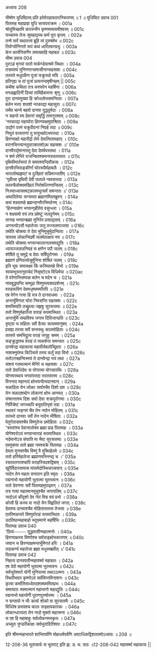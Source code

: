 अध्यायः 208

भीष्मेण युधिष्ठिरम् प्रति हरेर्वराहावतारनिरूपणम् ॥ 1 ॥
युधिष्ठिर उवाच 	001  
पितामह महाप्राज्ञ युधि सत्यपराक्रम ।	001a  
श्रोतुमिच्छामि कार्त्स्न्येन कृष्णमव्ययमीश्वरम् ॥	001c  
यच्चास्य तेजः सुमहद्यच्च कर्म पुरा कृतम् ।	002a  
तन्मे सर्वं यथातत्त्वं ब्रूहि त्वं पुरुषर्षभ ॥	002c  
तिर्यग्योनिगतो रूपं कथं धारितवान्प्रभुः ।	003a  
केन कार्यनिसर्गेण तमाख्याहि महाबल ॥	003c  
भीष्म उवाच 	004  
पुराऽहं मृगयां यातो मार्कण्डेयाश्रमे स्थितः ।	004a  
तत्रापश्यं मुनिगणान्समासीनान्सहस्रशः ॥	004c  
ततस्ते मधुपर्केण पूजां चक्रुरथो मयि ।	005a  
प्रतिगृह्य च तां पूजां प्रत्यनन्दमृषीनहम् ||	005c  
कथैषा कथिता तत्र कश्यपेन महर्षिणा ।	006a  
मनःप्रह्लादिनीं दिव्यां तामिहैकमनाः शृणु ॥	006c  
पुरा दानवमुख्या हि क्रोधलोभसमन्विताः ।	007a  
बलेन मत्ताः शतशो नरकाद्या महासुराः ॥	007c  
तथैव चान्ये बहवो दानवा युद्धदुर्मदाः ।	008a  
न सहन्ते स्म देवानां समृद्धिं तामनुत्तमाम् ॥	008c  
\'नरकाद्या महाघोरा हिरण्याक्षमुपाश्रिताः ।	009a  
उद्योगं परमं चक्रुर्देवानां निग्रहे तदा ॥	009c  
नियुतं वत्सराणां तु वायुभक्षोऽभवत्तदा ।	010a  
हिरण्याक्षो महारौद्रो लेभे देवात्पितामहात् ।	010c  
वरानचिन्त्यानतुलाञ्शतशोऽथ सहस्रशः ॥\'	010e  
दानवैरर्द्यमानास्तु देवा देवर्षयस्तथा ।	011a  
न शर्म लेभिरे राजन्क्लिश्यमानास्ततस्ततः ॥	011c  
पृथिवीमार्तरूपां ते समपश्यन्दिवौकसः ।	012a  
दानवैरभिसङ्कीर्णां घोररूपैर्महाबलैः ।	012c  
भारार्तामप्रहृष्टां च दुःखितां सन्निमज्जतीम् ॥	012e  
\'गृहीत्वा पृथिवी देवी पाताले न्यवसत्तदा ।	013a  
ततस्त्रैलोक्यमखिलं निरोषधिगणान्वितम् ।	013c  
निःस्वाध्यायवषट्कारमभूत्सर्वं समन्ततः ॥\'	013e  
अथादितेयाः सन्त्रस्ता ब्रह्माणमिदमब्रुवन् ।	014a  
कथं शक्ष्यामहे ब्रह्मन्दानवैरभिमर्दनम् ॥	014c  
\'हिरण्याक्षेण भगवन्गृहीतेयं वसुन्धरा ।	015a  
न शक्ष्यामो वयं तत्र प्रवेष्टुं जलदुर्गमम् ॥	015c  
तानाह भगवान्ब्रह्मा मुनिरेव प्रसाद्यताम् ।	016a  
अगस्त्योऽसौ महातेजाः पातु तज्जलमञ्जसा ॥	016c  
तथेति चोक्त्वा ते देवा मुनिमूचुर्मुदान्विताः ।	017a  
त्रायस्व लोकान्विप्रर्षे जलमेतत्क्षयं नय ॥	017c  
तथेति चोक्त्वा भगवान्कालानलसमद्युतिः ।	018a  
ध्यायञ्जलादनिवहं स क्षणेन पपौ जलम् ॥	018c  
शोषिते तु समुद्रे च देवाः सर्षिपुरोगमाः ।	019a  
ब्रह्माणं प्रणिपत्योचुर्मुनिना शोषितं जलम् ।	019c  
इति भूयः समाचक्ष्व किं करिष्यामहे विभो ॥	019e  
स्वयम्भूस्तानुवाचेदं निसृष्टोऽत्र विधिर्मया ॥	020ac  
ते वरेणाभिसम्पन्ना बलेन च मदेन च ।	021a  
नावबुद्ध्यन्ति सम्मूढा विष्णुमव्यक्तदर्शनम् ।	021c  
वराहरूपिणं देवमधृष्यममरैरपि ॥	021e  
एष वेगेन गत्वा हि यत्र ते दानवाधमाः ।	022a  
अन्तर्भूमिगता घोरा निवसन्ति सहस्रशः ।	022c  
शमयिष्यति तच्छ्रुत्वा जहृषुः सुरसत्तमाः ॥	022e  
ततो विष्णुर्महातेजा वाराहं रूपमास्थितः ।	023a  
अन्तर्भूमिं सम्प्रविश्य जगाम दितिजान्प्रति ॥	023c  
दृष्ट्वा च सहिताः सर्वे दैत्याः सत्वममानुषम् ।	024a  
प्रसह्य तरसा सर्वे सन्तस्थुः कालमोहिताः ॥	024c  
ततस्ते समभिद्रुत्य वराहं जगृहुः समम् ।	025a  
सङ्क्रुद्धाश्च वराहं तं व्यकर्षन्त समन्ततः ॥	025c  
दानवेन्द्रा महाकाया महावीर्यबलोच्छ्रिताः ।	026a  
नाशक्नुवंश्च किञ्चित्ते तस्य कर्तुं तदा विभो ॥	026c  
ततोऽगच्छन्विस्मयं ते दानवेन्द्रा भयं तथा ।	027a  
संशयं गतमात्मानं मेनिरे च सहस्रशः ॥	027c  
ततो देवाधिदेवः स योगात्मा योगसारथिः ।	028a  
योगमास्थाय भगवांस्तदा भरतसत्तम ॥	028c  
विननाद महानादं क्षोभयन्दैत्यदानवान् ।	029a  
सन्नादिता येन लोकाः सर्वाश्चैव दिशो दश ॥	029c  
तेन सन्नादशब्देन लोकानां क्षोभ आगमत् ।	030a  
संश्रान्ताश्च दिशः सर्वा देवाः शक्रपुरोगमाः ॥	030c  
निर्विचेष्टं जगच्चापि बभूवातिभृशं तदा ।	031a  
स्थावरं जङ्गमं चैव तेन नादेन मोहितम् ॥	031c  
ततस्ते दानवाः सर्वे तेन नादेन भीषिताः ।	032a  
पेतुर्गतासवश्चैव विष्णुतेजः प्रमोहिताः ॥	032c  
\'त्रस्तांश्च देवानालोक्य ब्रह्मा प्राह पितामहः ।	033a  
योगेश्वरोऽयं भगवान्वाराहं रूपमास्थितः ।	033c  
नर्दमानोऽत्र संयाति मा भैष्ट सुरसत्तमाः ॥	033e  
एवमुक्त्वा ततो ब्रह्मा नमश्चक्रे पितामहः ।	034a  
देवता मुनयश्चैव विष्णुं वै मुक्तिहेतवे ॥	034c  
ततो हरिर्महातेजा ब्रह्माणमभिनन्द्य च ।\'	035a  
रसातलगतश्चापि वराहस्त्रिदशद्विषाम् ।	035c  
खुरैर्विदारयामास मांसमेदोस्थिसञ्चयान् ॥	035e  
नादेन तेन महता सनातन इति स्मृतः ।	036a  
पद्मनाभो महायोगी भूतात्मा भूतभावनः ॥	036c  
ततो देवगणाः सर्वे पितामहमुपाद्रवन् ।	037a  
तत्र गत्वा महात्मानमूचुश्चैव जगत्पतिम् ॥	037c  
नादोऽयं कीदृशो देव नेतं विद्म वयं प्रभो ।	038a  
कोसौ हि कस्य वा नादो येन विह्वलितं जगत् ।	038c  
देवाश्च दानवाश्चैव मोहितास्तस्य तेजसा ॥	038e  
एतस्मिन्नन्तरे विष्णुर्वाराहं रूपमास्थितः ।	039a  
उदतिष्ठन्महाबाहो स्तूयमानो महर्षिभिः ॥	039c  
पितामह उवाच 	040  
\'दिव्यं------ युद्धमासीन्महात्मनोः ।	040a  
हिरण्याक्षस्य विष्णोश्च सर्वसङ्क्षोभकारणम् ॥	040c  
जघान च हिरण्याक्षमन्तर्भूमिगतं हरिः ।	041a  
तदाकर्ण्य महातेजा ब्रह्मा मधुरमब्रवीत् ॥\'	041c  
पितामह उवाच 	042  
निहत्य दानवपतीन्महावर्ष्मा महाबलः ।	042a  
एष देवो महायोगी भूतात्मा भूतभावनः ॥	042c  
सर्वभूतेश्वरो योगी मुनिरात्मा तथाऽऽत्मनः ।	043a  
स्थिरीभवत कृष्णोऽयं सर्वविघ्नविनाशनः ॥	043c  
कृत्वा कर्मातिसाध्वेतदशक्यममितप्रभः ।	044a  
समायातः स्वमात्मानं महाभागो महाद्युतिः ॥	044c  
पद्मनाभो महायोगी पुराणपुरुषोत्तमः ।	045a  
न सन्तापो न भीः कार्या शोको वा सुरसत्तमैः ॥	045c  
विधिरेष प्रभावश्च कालः सङ्क्षयकारकः ।	046a  
लोकान्धारयता तेन नादो मुक्तो महात्मना ॥	046c  
स एष हि महाबाहुः सर्वलोकनमस्कृतः ।	047a  
अच्युतः पुण्डरीकाक्षः सर्वभूतादिरीश्वरः ॥ 	047c  

इति श्रीमन्महाभारते शान्तिपर्वणि मोक्षधर्मपर्वणि अष्टाधिकद्विशततमोऽध्यायः ॥ 208 ॥

12-208-36 भूताचार्यः स भूतराट् इति झ. ड. थ. पाठः ॥12-208-042 महावर्ष्मा महाकायः || 
